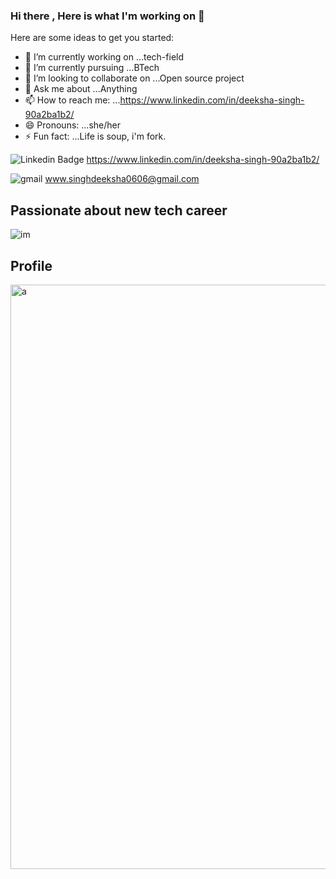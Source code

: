 ### Hi there , Here is what I'm working on 👋


<!--**dkshsingh/Dkshsingh** is a ✨ _special_ ✨ repository because its `README.md` (this file) appears on your GitHub profile.-->

Here are some ideas to get you started:

- 🔭 I’m currently working on ...tech-field
- 🌱 I’m currently pursuing ...BTech
- 👯 I’m looking to collaborate on ...Open source project
- 💬 Ask me about ...Anything
- 📫 How to reach me: ...https://www.linkedin.com/in/deeksha-singh-90a2ba1b2/ 
- 😄 Pronouns: ...she/her
- ⚡ Fun fact: ...Life is soup, i'm fork.

<!-- social media Handles -->
![Linkedin Badge](https://img.shields.io/badge/Contact-LinkedIn-blue)
https://www.linkedin.com/in/deeksha-singh-90a2ba1b2/


![gmail](https://img.shields.io/badge/Contact-Gmail-red)
www.singhdeeksha0606@gmail.com

## Passionate about new tech career
![im](https://user-images.githubusercontent.com/78050476/179518187-a64a3f91-17f3-49e4-bfb8-3cd1e62da89c.jpg)

## Profile
<img width="935" alt="a" src="https://user-images.githubusercontent.com/78050476/179736519-8f8c9419-ef11-42ef-8d1a-df1f6763df1d.png">

